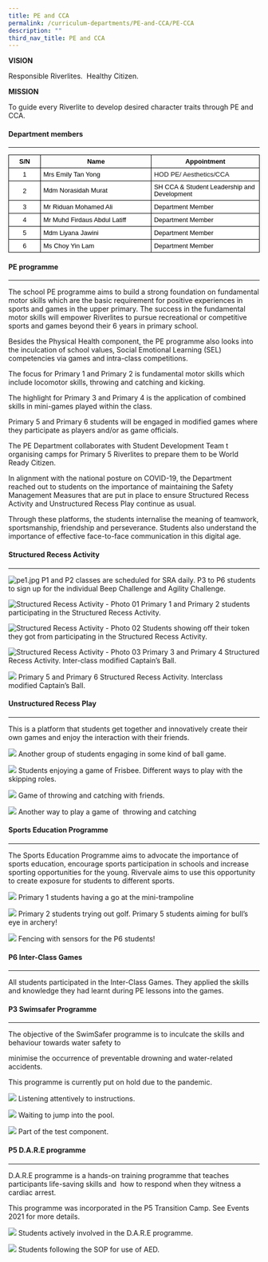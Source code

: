 ```yaml
---
title: PE and CCA
permalink: /curriculum-departments/PE-and-CCA/PE-CCA
description: ""
third_nav_title: PE and CCA
---
```

**VISION**

Responsible Riverlites. &nbsp;Healthy Citizen.&nbsp;

**MISSION**

To guide every Riverlite to develop desired character traits through PE and CCA.  

#### Department members
------------------

  

<table style="margin: 0px; outline: 0px; padding: 0px; border-collapse: collapse; max-width: 100%; width: 710px; border: none;" width="100%" cellpadding="0" cellspacing="0" border="1" class="MsoNormalTable"><tbody style="margin: 0px; outline: 0px; padding: 0px;"><tr style="margin: 0px; outline: 0px; padding: 0px; height: 10pt;"><td style="margin: 0px; outline: 0px; padding: 3.75pt; width: 75.1406px; border: 1pt solid windowtext; height: 10pt;" width="12%"><p style="margin: 0px 0px 0.0001pt; outline: 0px; padding: 0px; line-height: normal; color: rgb(0, 0, 0); font-family: Helvetica; font-size: 13px; text-align: center;" align="center" class="MsoNormal"><b style="margin: 0px; outline: 0px; padding: 0px;"><font style="margin: 0px; outline: 0px; padding: 0px;" size="2" face="arial, sans-serif">S/N</font></b></p></td><td style="margin: 0px; outline: 0px; padding: 3.75pt; width: 315.859px; border-top: 1pt solid windowtext; border-right: 1pt solid windowtext; border-bottom: 1pt solid windowtext; border-image: initial; border-left: none; height: 10pt;" width="46%"><p style="margin: 0px 0px 0.0001pt; outline: 0px; padding: 0px; line-height: normal; color: rgb(0, 0, 0); font-family: Helvetica; font-size: 13px; text-align: center;" align="center" class="MsoNormal"><b style="margin: 0px; outline: 0px; padding: 0px;"><font style="margin: 0px; outline: 0px; padding: 0px;" size="2" face="arial, sans-serif">Name</font></b></p></td><td style="margin: 0px; outline: 0px; padding: 3.75pt; width: 283.688px; border-top: 1pt solid windowtext; border-right: 1pt solid windowtext; border-bottom: 1pt solid windowtext; border-image: initial; border-left: none; height: 10pt;" width="41%"><p style="margin: 0px 0px 0.0001pt; outline: 0px; padding: 0px; line-height: normal; color: rgb(0, 0, 0); font-family: Helvetica; font-size: 13px; text-align: center;" align="center" class="MsoNormal"><b style="margin: 0px; outline: 0px; padding: 0px;"><font style="margin: 0px; outline: 0px; padding: 0px;" size="2" face="arial, sans-serif">Appointment</font></b></p></td></tr><tr style="margin: 0px; outline: 0px; padding: 0px; height: 10pt;"><td style="margin: 0px; outline: 0px; padding: 3.75pt; width: 75.1406px; border-right: 1pt solid windowtext; border-bottom: 1pt solid windowtext; border-left: 1pt solid windowtext; border-image: initial; border-top: none; background: white; height: 10pt;" width="12%"><p style="margin: 0px 0px 0.0001pt; outline: 0px; padding: 0px; line-height: normal; color: rgb(0, 0, 0); font-family: Helvetica; font-size: 13px; text-align: center;" align="center" class="MsoNormal"><font style="margin: 0px; outline: 0px; padding: 0px;" size="2" face="arial, sans-serif">1</font></p></td><td style="margin: 0px; outline: 0px; padding: 3.75pt; width: 315.859px; border-top: none; border-left: none; border-bottom: 1pt solid windowtext; border-right: 1pt solid windowtext; background: white; height: 10pt;" width="46%"><p style="margin: 0px; outline: 0px; padding: 0px; line-height: 20px !important; color: rgb(0, 0, 0); font-family: Helvetica; font-size: 13px;" class="MsoNormal"><font style="margin: 0px; outline: 0px; padding: 0px;" size="2" face="arial, sans-serif"><span style="margin: 0px; outline: 0px; padding: 0px; line-height: 13.91px;">Mrs Emily Tan Yong</span><span style="margin: 0px; outline: 0px; padding: 0px; line-height: 13.91px;"></span></font></p></td><td style="margin: 0px; outline: 0px; padding: 3.75pt; width: 283.688px; border-top: none; border-left: none; border-bottom: 1pt solid windowtext; border-right: 1pt solid windowtext; background: white; height: 10pt;" width="41%"><span style="margin: 0px; outline: 0px; padding: 0px; font-size: 10pt; font-family: Arial, sans-serif;">HOD PE/ Aesthetics/CCA</span></td></tr><tr style="margin: 0px; outline: 0px; padding: 0px; height: 9.65pt;"><td style="margin: 0px; outline: 0px; padding: 3.75pt; width: 75.1406px; border-right: 1pt solid windowtext; border-bottom: 1pt solid windowtext; border-left: 1pt solid windowtext; border-image: initial; border-top: none; background: white; height: 9.65pt;" width="12%"><p style="margin: 0px 0px 0.0001pt; outline: 0px; padding: 0px; line-height: normal; color: rgb(0, 0, 0); font-family: Helvetica; font-size: 13px; text-align: center;" align="center" class="MsoNormal"><font style="margin: 0px; outline: 0px; padding: 0px;" size="2" face="arial, sans-serif">2</font></p></td><td style="margin: 0px; outline: 0px; padding: 3.75pt; width: 315.859px; border-top: none; border-left: none; border-bottom: 1pt solid windowtext; border-right: 1pt solid windowtext; background: white; height: 9.65pt;" width="46%"><p style="margin: 0px; outline: 0px; padding: 0px; line-height: 20px !important; color: rgb(0, 0, 0); font-family: Helvetica; font-size: 13px;" class="MsoNormal"><font style="margin: 0px; outline: 0px; padding: 0px;" size="2" face="arial, sans-serif"><span style="margin: 0px; outline: 0px; padding: 0px; line-height: 13.91px;">Mdm Norasidah Murat</span><span style="margin: 0px; outline: 0px; padding: 0px; line-height: 13.91px;"></span></font></p></td><td style="margin: 0px; outline: 0px; padding: 3.75pt; width: 283.688px; border-top: none; border-left: none; border-bottom: 1pt solid windowtext; border-right: 1pt solid windowtext; background: white; height: 9.65pt;" width="41%"><p style="margin: 0px; outline: 0px; padding: 0px; line-height: 20px !important; color: rgb(0, 0, 0); font-family: Helvetica; font-size: 13px;" class="MsoNormal"><span style="margin: 0px; outline: 0px; padding: 0px; line-height: 13.91px;"><font style="margin: 0px; outline: 0px; padding: 0px;" size="2" face="arial, sans-serif">SH CCA &amp; Student Leadership and Development</font></span></p></td></tr><tr style="margin: 0px; outline: 0px; padding: 0px; height: 9.65pt;"><td style="margin: 0px; outline: 0px; padding: 3.75pt; width: 75.1406px; border-right: 1pt solid windowtext; border-bottom: 1pt solid windowtext; border-left: 1pt solid windowtext; border-image: initial; border-top: none; background: white; height: 9.65pt;" width="12%"><p style="margin: 0px 0px 0.0001pt; outline: 0px; padding: 0px; line-height: normal; color: rgb(0, 0, 0); font-family: Helvetica; font-size: 13px; text-align: center;" align="center" class="MsoNormal"><font style="margin: 0px; outline: 0px; padding: 0px;" size="2" face="arial, sans-serif">3</font></p></td><td style="margin: 0px; outline: 0px; padding: 3.75pt; width: 315.859px; border-top: none; border-left: none; border-bottom: 1pt solid windowtext; border-right: 1pt solid windowtext; background: white; height: 9.65pt;" width="46%"><p style="margin: 0px; outline: 0px; padding: 0px; line-height: 20px !important; color: rgb(0, 0, 0); font-family: Helvetica; font-size: 13px;" class="MsoNormal"><font style="margin: 0px; outline: 0px; padding: 0px;" size="2" face="arial, sans-serif"><span style="margin: 0px; outline: 0px; padding: 0px; line-height: 13.91px;">Mr Riduan Mohamed Ali</span><span style="margin: 0px; outline: 0px; padding: 0px; line-height: 13.91px;"></span></font></p></td><td style="margin: 0px; outline: 0px; padding: 3.75pt; width: 283.688px; border-top: none; border-left: none; border-bottom: 1pt solid windowtext; border-right: 1pt solid windowtext; background: white; height: 9.65pt;" width="41%"><p style="margin: 0px; outline: 0px; padding: 0px; line-height: 20px !important; color: rgb(0, 0, 0); font-family: Helvetica; font-size: 13px;" class="MsoNormal"><span style="margin: 0px; outline: 0px; padding: 0px; line-height: 13.91px;"><font style="margin: 0px; outline: 0px; padding: 0px;" size="2" face="arial, sans-serif">Department Member</font></span></p></td></tr><tr style="margin: 0px; outline: 0px; padding: 0px; height: 9.65pt;"><td style="margin: 0px; outline: 0px; padding: 3.75pt; width: 75.1406px; border-right: 1pt solid windowtext; border-bottom: 1pt solid windowtext; border-left: 1pt solid windowtext; border-image: initial; border-top: none; background: white; height: 9.65pt;" width="12%"><p style="margin: 0px 0px 0.0001pt; outline: 0px; padding: 0px; line-height: normal; color: rgb(0, 0, 0); font-family: Helvetica; font-size: 13px; text-align: center;" align="center" class="MsoNormal"><font style="margin: 0px; outline: 0px; padding: 0px;" size="2" face="arial, sans-serif">4</font></p></td><td style="margin: 0px; outline: 0px; padding: 3.75pt; width: 315.859px; border-top: none; border-left: none; border-bottom: 1pt solid windowtext; border-right: 1pt solid windowtext; background: white; height: 9.65pt;" width="46%"><p style="margin: 0px; outline: 0px; padding: 0px; line-height: 20px !important; color: rgb(0, 0, 0); font-family: Helvetica; font-size: 13px;" class="MsoNormal"><font style="margin: 0px; outline: 0px; padding: 0px;" size="2" face="arial, sans-serif"><span style="margin: 0px; outline: 0px; padding: 0px; line-height: 13.91px;">Mr Muhd Firdaus Abdul Latiff</span><span style="margin: 0px; outline: 0px; padding: 0px; line-height: 13.91px;"></span></font></p></td><td style="margin: 0px; outline: 0px; padding: 3.75pt; width: 283.688px; border-top: none; border-left: none; border-bottom: 1pt solid windowtext; border-right: 1pt solid windowtext; background: white; height: 9.65pt;" width="41%"><p style="margin: 0px; outline: 0px; padding: 0px; line-height: 20px !important; color: rgb(0, 0, 0); font-family: Helvetica; font-size: 13px;" class="MsoNormal"><span style="margin: 0px; outline: 0px; padding: 0px; line-height: 13.91px;"><font style="margin: 0px; outline: 0px; padding: 0px;" size="2" face="arial, sans-serif">Department Member</font></span></p></td></tr><tr style="margin: 0px; outline: 0px; padding: 0px; height: 9.65pt;"><td style="margin: 0px; outline: 0px; padding: 3.75pt; width: 75.1406px; border-right: 1pt solid windowtext; border-bottom: 1pt solid windowtext; border-left: 1pt solid windowtext; border-image: initial; border-top: none; background: white; height: 9.65pt;" width="12%"><p style="margin: 0px 0px 0.0001pt; outline: 0px; padding: 0px; line-height: normal; color: rgb(0, 0, 0); font-family: Helvetica; font-size: 13px; text-align: center;" align="center" class="MsoNormal"><font style="margin: 0px; outline: 0px; padding: 0px;" size="2" face="arial, sans-serif">5</font></p></td><td style="margin: 0px; outline: 0px; padding: 3.75pt; width: 315.859px; border-top: none; border-left: none; border-bottom: 1pt solid windowtext; border-right: 1pt solid windowtext; background: white; height: 9.65pt;" width="46%"><p style="margin: 0px; outline: 0px; padding: 0px; line-height: 20px !important; color: rgb(0, 0, 0); font-family: Helvetica; font-size: 13px;" class="MsoNormal"><font style="margin: 0px; outline: 0px; padding: 0px;" size="2" face="arial, sans-serif"><span style="margin: 0px; outline: 0px; padding: 0px; line-height: 13.91px;">Mdm Liyana Jawini</span><span style="margin: 0px; outline: 0px; padding: 0px; line-height: 13.91px;"></span></font></p></td><td style="margin: 0px; outline: 0px; padding: 3.75pt; width: 283.688px; border-top: none; border-left: none; border-bottom: 1pt solid windowtext; border-right: 1pt solid windowtext; background: white; height: 9.65pt;" width="41%"><p style="margin: 0px; outline: 0px; padding: 0px; line-height: 20px !important; color: rgb(0, 0, 0); font-family: Helvetica; font-size: 13px;" class="MsoNormal"><span style="margin: 0px; outline: 0px; padding: 0px; line-height: 13.91px;"><font style="margin: 0px; outline: 0px; padding: 0px;" size="2" face="arial, sans-serif">Department Member</font></span></p></td></tr><tr style="margin: 0px; outline: 0px; padding: 0px; height: 9.65pt;"><td style="margin: 0px; outline: 0px; padding: 3.75pt; width: 75.1406px; border-right: 1pt solid windowtext; border-bottom: 1pt solid windowtext; border-left: 1pt solid windowtext; border-image: initial; border-top: none; background: white; height: 9.65pt;" width="12%"><p style="margin: 0px 0px 0.0001pt; outline: 0px; padding: 0px; line-height: normal; color: rgb(0, 0, 0); font-family: Helvetica; font-size: 13px; text-align: center;" align="center" class="MsoNormal"><font style="margin: 0px; outline: 0px; padding: 0px;" size="2" face="arial, sans-serif">6</font></p></td><td style="margin: 0px; outline: 0px; padding: 3.75pt; width: 315.859px; border-top: none; border-left: none; border-bottom: 1pt solid windowtext; border-right: 1pt solid windowtext; background: white; height: 9.65pt;" width="46%"><p style="margin: 0px; outline: 0px; padding: 0px; line-height: 20px !important; color: rgb(0, 0, 0); font-family: Helvetica; font-size: 13px;" class="MsoNormal"><font style="margin: 0px; outline: 0px; padding: 0px;" size="2" face="arial, sans-serif"><span style="margin: 0px; outline: 0px; padding: 0px; line-height: 13.91px;">Ms Choy Yin Lam</span><span style="margin: 0px; outline: 0px; padding: 0px; line-height: 13.91px;"></span></font></p></td><td style="margin: 0px; outline: 0px; padding: 3.75pt; width: 283.688px; border-top: none; border-left: none; border-bottom: 1pt solid windowtext; border-right: 1pt solid windowtext; background: white; height: 9.65pt;" width="41%"><p style="margin: 0px; outline: 0px; padding: 0px; line-height: 20px !important; color: rgb(0, 0, 0); font-family: Helvetica; font-size: 13px;" class="MsoNormal"><span style="margin: 0px; outline: 0px; padding: 0px; line-height: 13.91px;"><font style="margin: 0px; outline: 0px; padding: 0px;" size="2" face="arial, sans-serif">Department Member</font></span></p></td></tr></tbody></table>

#### PE programme
------------

  

The school PE programme aims to build a strong foundation on fundamental motor skills which are the basic requirement for positive experiences in sports and games in the upper primary. The success in the fundamental motor skills will empower Riverlites to pursue recreational or competitive sports and games beyond their 6 years in primary school.&nbsp;

Besides the Physical Health component, the PE programme also looks into the inculcation of school values, Social Emotional Learning (SEL) competencies via games and intra-class competitions.&nbsp;

The focus for Primary 1 and Primary 2 is fundamental motor skills which include locomotor skills, throwing and catching and kicking.&nbsp;

The highlight for Primary 3 and Primary 4 is the application of combined skills in mini-games played within the class.&nbsp;

Primary 5 and Primary 6 students will be engaged in modified games where they participate as players and/or as game officials.&nbsp;

The PE Department collaborates with Student Development Team t organising camps for Primary 5 Riverlites to prepare them to be World Ready Citizen. &nbsp;&nbsp;

In alignment with the national posture on COVID-19, the Department reached out to students on the importance of maintaining the Safety Management Measures that are put in place to ensure Structured Recess Activity and Unstructured Recess Play continue as usual.

Through these platforms, the students internalise the meaning of teamwork, sportsmanship, friendship and perseverance. Students also understand the importance of effective face-to-face communication in this digital age.

#### Structured Recess Activity
--------------------------


![pe1.jpg](https://rivervalepri.moe.edu.sg/qql/slot/u143/Curriculum/Departments/PE/pe1.jpg)  P1 and P2 classes are scheduled for SRA daily. P3 to P6 students to sign up for the individual Beep Challenge and Agility Challenge.

  

![Structured Recess Activity - Photo 01](https://rivervalepri.moe.edu.sg/qql/slot/u143/Curriculum/Departments/PE/1.jpg) Primary 1 and Primary 2 students participating in the Structured Recess Activity.  


![Structured Recess Activity - Photo 02](https://rivervalepri.moe.edu.sg/qql/slot/u143/Curriculum/Departments/PE/2.jpg) Students showing off their token they got from participating in the Structured Recess Activity.  


![Structured Recess Activity - Photo 03](https://rivervalepri.moe.edu.sg/qql/slot/u143/Curriculum/Departments/PE/3.jpg) Primary 3 and Primary 4 Structured Recess Activity. Inter-class modified Captain’s Ball.  

![](/images/Curriculum/PE%20and%20CCA/photo6183895678468600774.jpg)
Primary 5 and Primary 6 Structured Recess Activity. Interclass modified&nbsp;Captain’s Ball.  

#### Unstructured Recess Play
------------------------

  

This is a platform that students get together and innovatively create their own games and enjoy the interaction with their friends.  

![](/images/Curriculum/PE%20and%20CCA/photo6183895678468600776.jpg)
Another group of students engaging in some kind of ball game.  

![](/images/Curriculum/PE%20and%20CCA/photo6183895678468600770.jpg)
Students enjoying a game of Frisbee. Different ways to play with the skipping roles.

![](/images/Curriculum/PE%20and%20CCA/photo6183895678468600769.jpg)
Game of throwing and catching with friends.

![](/images/Curriculum/PE%20and%20CCA/photo6183895678468600768.jpg)
Another way to play a game of&nbsp; throwing and catching

  

#### Sports Education Programme
--------------------------

  

The Sports Education Programme aims to advocate the importance of sports education, encourage sports participation in schools and increase sporting opportunities for the young. Rivervale aims to use this opportunity to create exposure for students to different sports.

  
![](/images/Curriculum/PE%20and%20CCA/photo6183895678468600772.jpg)
Primary 1 students having a go at the mini-trampoline

  
![](/images/Curriculum/PE%20and%20CCA/photo6183895678468600767.jpg)
Primary 2 students trying out golf. Primary 5 students aiming for bull’s eye in archery!

  
![](/images/Curriculum/PE%20and%20CCA/photo6183895678468600771.jpg)
Fencing with sensors for the P6 students!

  

#### P6 Inter-Class Games
--------------------

All students participated in the Inter-Class Games. They applied the skills and knowledge they had learnt during PE lessons into the games.

  

#### P3 Swimsafer Programme
----------------------

The objective of the SwimSafer programme is to inculcate the skills and behaviour towards water safety to&nbsp;

minimise the occurrence of preventable drowning and water-related accidents.

  

This programme is currently put on hold due to the pandemic.

![](/images/Curriculum/PE%20and%20CCA/photo6183895678468600766.jpg)
Listening attentively to instructions.

  
![](/images/Curriculum/PE%20and%20CCA/photo6183895678468600765.jpg)
Waiting to jump into the pool.

  
![](/images/Curriculum/PE%20and%20CCA/photo6183895678468600764.jpg)
Part of the test component.  

#### P5 D.A.R.E programme
--------------------

  

D.A.R.E programme is a hands-on training programme that teaches participants life-saving skills and&nbsp;
how to respond&nbsp;when they witness a cardiac arrest.&nbsp;&nbsp;

  

This programme was incorporated in the P5 Transition Camp. See Events 2021 for more details.

  
![](/images/Curriculum/PE%20and%20CCA/photo6183895678468600762.jpg)
Students actively involved in the D.A.R.E programme.  

![](/images/Curriculum/PE%20and%20CCA/photo6183895678468600761.jpg)
Students following the SOP for use of AED.